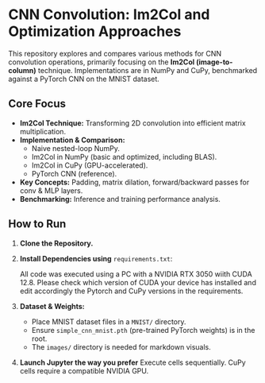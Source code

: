 # CNN Convolution: Im2Col and Optimization Approaches

This repository explores and compares various methods for CNN convolution operations, primarily focusing on the **Im2Col (image-to-column)** technique. Implementations are in NumPy and CuPy, benchmarked against a PyTorch CNN on the MNIST dataset.

## Core Focus

*   **Im2Col Technique:** Transforming 2D convolution into efficient matrix multiplication.
*   **Implementation & Comparison:**
    *   Naive nested-loop NumPy.
    *   Im2Col in NumPy (basic and optimized, including BLAS).
    *   Im2Col in CuPy (GPU-accelerated).
    *   PyTorch CNN (reference).
*   **Key Concepts:** Padding, matrix dilation, forward/backward passes for conv & MLP layers.
*   **Benchmarking:** Inference and training performance analysis.

## How to Run

1.  **Clone the Repository.**
2.  **Install Dependencies using** `requirements.txt`:

    All code was executed using a PC with a NVIDIA RTX 3050 wiith CUDA 12.8. Please check which version of CUDA your device has installed and edit accordingly the Pytorch and CuPy versions in the requirements.
4.  **Dataset & Weights:**
    *   Place MNIST dataset files in a `MNIST/` directory.
    *   Ensure `simple_cnn_mnist.pth` (pre-trained PyTorch weights) is in the root.
    *   The `images/` directory is needed for markdown visuals.
5.  **Launch Jupyter the way you prefer**
    Execute cells sequentially. CuPy cells require a compatible NVIDIA GPU.
